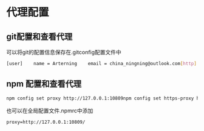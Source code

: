 # 代理配置

## git配置和查看代理

可以将git的配置信息保存在.gitconfig配置文件中

```bash
[user]    name = Arterning    email = china_ningning@outlook.com[http]    proxy = http://127.0.0.1:10809[https]    proxy = http://127.0.0.1:10809
```

## npm 配置和查看代理

```bash
npm config set proxy http://127.0.0.1:10809npm config set https-proxy http://127.0.0.1:10809npm config list | grep proxy
```

也可以在全局配置文件.npmrc中添加

```
proxy=http://127.0.0.1:10809/

```